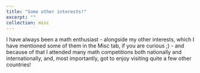 ```yaml
---
title: "Some other interests!"
excerpt: ""
collection: misc
---
```


I have always been a math enthusiast - alongside my other interests, which I have mentioned some of them in the Misc tab, if you are curious ;) - and because of that I attended many math competitions both nationally and internationally, and, most importantly, got to enjoy visiting quite a few other countries!

